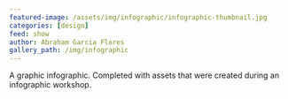 ```yaml
---
featured-image: /assets/img/infographic/infographic-thumbnail.jpg
categories: [design]
feed: show
author: Abraham Garcia Flores
gallery_path: /img/infographic
---
```


A graphic infographic. Completed with assets that were created during an infographic workshop. 
